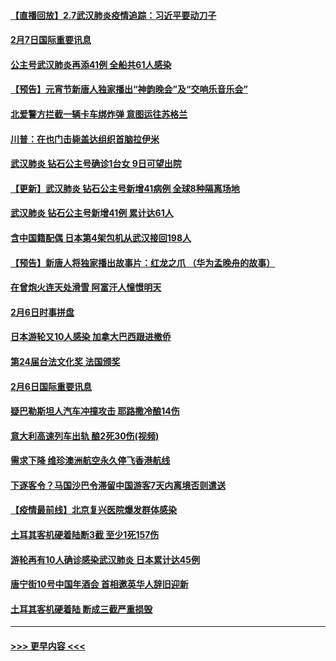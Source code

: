 #### [【直播回放】2.7武汉肺炎疫情追踪：习近平要动刀子](../pages/prog202/a102771649.md?t=02072355) 
#### [2月7日国际重要讯息](../pages/prog202/a102771747.md?t=02072355) 
#### [公主号武汉肺炎再添41例 全船共61人感染](../pages/prog202/a102771703.md?t=02072355) 
#### [【预告】元宵节新唐人独家播出“神韵晚会”及“交响乐音乐会”](../pages/prog202/a102767674.md?t=02072355) 
#### [北爱警方拦截一辆卡车绑炸弹 意图运往苏格兰](../pages/prog202/a102771609.md?t=02072355) 
#### [川普：在也门击毙盖达组织首脑拉伊米](../pages/prog202/a102771528.md?t=02072355) 
#### [武汉肺炎 钻石公主号确诊1台女 9日可望出院](../pages/prog202/a102771518.md?t=02072355) 
#### [【更新】武汉肺炎 钻石公主号新增41病例 全球8种隔离场地](../pages/prog202/a102770740.md?t=02072355) 
#### [武汉肺炎 钻石公主号新增41例 累计达61人](../pages/prog202/a102771486.md?t=02072355) 
#### [含中国籍配偶 日本第4架包机从武汉接回198人](../pages/prog202/a102771472.md?t=02072355) 
#### [【预告】新唐人将独家播出故事片：红龙之爪 （华为孟晚舟的故事）](../pages/prog202/a102767728.md?t=02072355) 
#### [在曾炮火连天处滑雪 阿富汗人憧憬明天](../pages/prog202/a102771290.md?t=02072355) 
#### [2月6日时事拼盘](../pages/prog202/a102771225.md?t=02072355) 
#### [日本游轮又10人感染 加拿大巴西跟进撤侨](../pages/prog202/a102771084.md?t=02072355) 
#### [第24届台法文化奖 法国颁奖](../pages/prog202/a102771032.md?t=02072355) 
#### [2月6日国际重要讯息](../pages/prog202/a102770794.md?t=02072355) 
#### [疑巴勒斯坦人汽车冲撞攻击 耶路撒冷酿14伤](../pages/prog202/a102770586.md?t=02072355) 
#### [意大利高速列车出轨 酿2死30伤(视频)](../pages/prog202/a102770762.md?t=02072355) 
#### [需求下降 维珍澳洲航空永久停飞香港航线](../pages/prog202/a102770751.md?t=02072355) 
#### [下逐客令？马国沙巴令滞留中国游客7天内离境否则遣送](../pages/prog202/a102770640.md?t=02072355) 
#### [【疫情最前线】北京复兴医院爆发群体感染](../pages/prog202/a102770602.md?t=02072355) 
#### [土耳其客机硬着陆断3截 至少1死157伤](../pages/prog202/a102770508.md?t=02072355) 
#### [游轮再有10人确诊感染武汉肺炎 日本累计达45例](../pages/prog202/a102770476.md?t=02072355) 
#### [唐宁街10号中国年酒会 首相邀英华人辞旧迎新](../pages/prog202/a102770458.md?t=02072355) 
#### [土耳其客机硬着陆 断成三截严重损毁](../pages/prog202/a102770239.md?t=02072355) 

----
#### [ >>> 更早内容 <<< ](../indexes/prog202-earlier.md)
